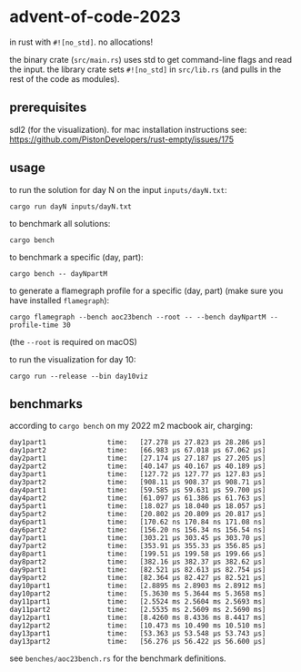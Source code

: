 # advent-of-code-2023

in rust with `#![no_std]`. no allocations!

the binary crate (`src/main.rs`) uses std to get command-line flags and read
the input. the library crate sets `#![no_std]` in `src/lib.rs` (and pulls in
the rest of the code as modules).

## prerequisites

sdl2 (for the visualization). for mac installation instructions see: https://github.com/PistonDevelopers/rust-empty/issues/175

## usage

to run the solution for day N on the input `inputs/dayN.txt`:

    cargo run dayN inputs/dayN.txt

to benchmark all solutions:

    cargo bench

to benchmark a specific (day, part):

    cargo bench -- dayNpartM

to generate a flamegraph profile for a specific (day, part) (make sure
you have installed `flamegraph`):

    cargo flamegraph --bench aoc23bench --root -- --bench dayNpartM --profile-time 30

(the `--root` is required on macOS)

to run the visualization for day 10:

    cargo run --release --bin day10viz

## benchmarks

according to `cargo bench` on my 2022 m2 macbook air, charging:

```
day1part1               time:   [27.278 µs 27.823 µs 28.286 µs]
day1part2               time:   [66.983 µs 67.018 µs 67.062 µs]
day2part1               time:   [27.174 µs 27.187 µs 27.205 µs]
day2part2               time:   [40.147 µs 40.167 µs 40.189 µs]
day3part1               time:   [127.72 µs 127.77 µs 127.83 µs]
day3part2               time:   [908.11 µs 908.37 µs 908.71 µs]
day4part1               time:   [59.585 µs 59.631 µs 59.700 µs]
day4part2               time:   [61.097 µs 61.386 µs 61.763 µs]
day5part1               time:   [18.027 µs 18.040 µs 18.057 µs]
day5part2               time:   [20.802 µs 20.809 µs 20.817 µs]
day6part1               time:   [170.62 ns 170.84 ns 171.08 ns]
day6part2               time:   [156.20 ns 156.34 ns 156.54 ns]
day7part1               time:   [303.21 µs 303.45 µs 303.70 µs]
day7part2               time:   [353.91 µs 355.33 µs 356.85 µs]
day8part1               time:   [199.51 µs 199.58 µs 199.66 µs]
day8part2               time:   [382.16 µs 382.37 µs 382.62 µs]
day9part1               time:   [82.521 µs 82.613 µs 82.754 µs]
day9part2               time:   [82.364 µs 82.427 µs 82.521 µs]
day10part1              time:   [2.8895 ms 2.8903 ms 2.8912 ms]
day10part2              time:   [5.3630 ms 5.3644 ms 5.3658 ms]
day11part1              time:   [2.5524 ms 2.5604 ms 2.5693 ms]
day11part2              time:   [2.5535 ms 2.5609 ms 2.5690 ms]
day12part1              time:   [8.4260 ms 8.4336 ms 8.4417 ms]
day12part2              time:   [10.473 ms 10.490 ms 10.510 ms]
day13part1              time:   [53.363 µs 53.548 µs 53.743 µs]
day13part2              time:   [56.276 µs 56.422 µs 56.600 µs]
```

see `benches/aoc23bench.rs` for the benchmark definitions.
